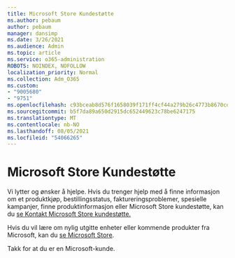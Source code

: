 ```yaml
---
title: Microsoft Store Kundestøtte
ms.author: pebaum
author: pebaum
manager: dansimp
ms.date: 3/26/2021
ms.audience: Admin
ms.topic: article
ms.service: o365-administration
ROBOTS: NOINDEX, NOFOLLOW
localization_priority: Normal
ms.collection: Adm_O365
ms.custom:
- "9005680"
- "9751"
ms.openlocfilehash: c93bceab8d576f1658039f171ff4cf44a279b26c4773b8670cdad63f27bafbc6
ms.sourcegitcommit: b5f7da89a650d2915dc652449623c78be6247175
ms.translationtype: MT
ms.contentlocale: nb-NO
ms.lasthandoff: 08/05/2021
ms.locfileid: "54066265"
---
```

# <a name="microsoft-store-support"></a>Microsoft Store Kundestøtte

Vi lytter og ønsker å hjelpe. Hvis du trenger hjelp med å finne informasjon om et produktkjøp, bestillingsstatus, faktureringsproblemer, spesielle kampanjer, finne produktinformasjon eller Microsoft Store kundestøtte, kan du [se Kontakt Microsoft Store kundestøtte.](https://support.microsoft.com/account-billing/contact-microsoft-store-support-4f615f2a-6bbd-fd69-6695-ae213d63eef0)

Hvis du vil lære om nylig utgitte enheter eller kommende produkter fra Microsoft, kan du [se Microsoft Store](https://www.microsoft.com/?ql=1).

Takk for at du er en Microsoft-kunde.